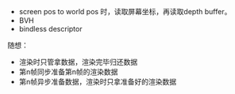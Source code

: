 - screen pos to world pos 时，读取屏幕坐标，再读取depth buffer。
- BVH
- bindless descriptor

随想：
- 渲染时只管拿数据，渲染完毕归还数据
- 第n帧同步准备第n帧的渲染数据
- 第n帧异步准备数据，渲染时只拿准备好的渲染数据
